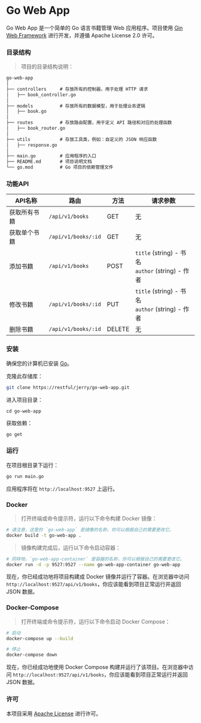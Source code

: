 # Go Web App

Go Web App 是一个简单的 Go 语言书籍管理 Web 应用程序。项目使用 [Gin Web Framework](https://github.com/gin-gonic/gin) 进行开发，并遵循 Apache License 2.0 许可。

### 目录结构

> 项目的目录结构说明：

```html
go-web-app 
│
├── controllers     # 存放所有的控制器，用于处理 HTTP 请求
│   ├── book_controller.go
│
├── models          # 存放所有的数据模型，用于处理业务逻辑
│   ├── book.go
│
├── routes          # 存放路由配置，用于定义 API 路径和对应的处理函数
│   ├── book_router.go
│
├── utils           # 存放工具类，例如：自定义的 JSON 响应函数
│   ├── response.go
│
├── main.go         # 应用程序的入口
├── README.md       # 项目说明文档
└── go.mod          # Go 项目的依赖管理文件
```

### 功能API

| API名称      | 路由                | 方法   | 请求参数                                            |
| ------------ | ------------------- | ------ | --------------------------------------------------- |
| 获取所有书籍 | `/api/v1/books`     | GET    | 无                                                  |
| 获取单个书籍 | `/api/v1/books/:id` | GET    | 无                                                  |
| 添加书籍     | `/api/v1/books`     | POST   | `title` (string) - 书名<br>`author` (string) - 作者 |
| 修改书籍     | `/api/v1/books/:id` | PUT    | `title` (string) - 书名<br>`author` (string) - 作者 |
| 删除书籍     | `/api/v1/books/:id` | DELETE | 无                                                  |

### 安装

确保您的计算机已安装 [Go](https://golang.org/doc/install)。

克隆此存储库：

```bash
git clone https://restful/jerry/go-web-app.git
```

进入项目目录：

```
cd go-web-app
```

获取依赖：

```bash
go get
```

### 运行

在项目根目录下运行：

```bash
go run main.go
```

应用程序将在 `http://localhost:9527` 上运行。

### Docker

> 打开终端或命令提示符，运行以下命令构建 Docker 镜像：

```bash
# 请注意，这里的 `go-web-app` 是镜像的名称，你可以根据自己的需要更改它。
docker build -t go-web-app .
```

> 镜像构建完成后，运行以下命令启动容器：

```bash
# 同样地，`go-web-app-container` 是容器的名称，你可以根据自己的需要更改它。
docker run -d -p 9527:9527 --name go-web-app-container go-web-app
```

现在，你已经成功地将项目构建成 Docker 镜像并运行了容器。在浏览器中访问 `http://localhost:9527/api/v1/books`，你应该能看到项目正常运行并返回 JSON 数据。

### Docker-Compose

> 打开终端或命令提示符，运行以下命令启动 Docker Compose：

```bash
# 启动
docker-compose up --build

# 停止
docker-compose down
```

现在，你已经成功地使用 Docker Compose 构建并运行了该项目。在浏览器中访问 `http://localhost:9527/api/v1/books`，你应该能看到项目正常运行并返回 JSON 数据。

### 许可

本项目采用 [Apache License](http://www.apache.org/licenses/) 进行许可。
